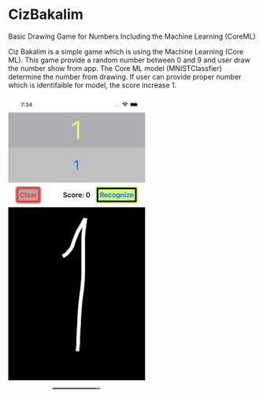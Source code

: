 # CizBakalim
Basic Drawing Game for Numbers Including the Machine Learning (CoreML)


Ciz Bakalim is a simple game which is using the Machine Learning (Core ML). This game provide a random number between 0 and 9 and user draw the number show from app. The Core ML model (MNISTClassfier) determine the number from drawing. If user can provide proper number which is identifaible for model, the score increase 1. 

![alt-text](https://github.com/ozanbarisgunaydin/CizBakalim/blob/main/CizBakalim_v1.0.gif)
